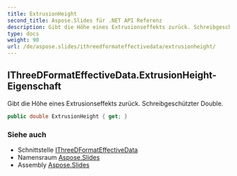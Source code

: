 ```yaml
---
title: ExtrusionHeight
second_title: Aspose.Slides für .NET API Referenz
description: Gibt die Höhe eines Extrusionseffekts zurück. Schreibgeschützter Double.
type: docs
weight: 90
url: /de/aspose.slides/ithreedformateffectivedata/extrusionheight/
---
```


## IThreeDFormatEffectiveData.ExtrusionHeight-Eigenschaft

Gibt die Höhe eines Extrusionseffekts zurück. Schreibgeschützter Double.

```csharp
public double ExtrusionHeight { get; }
```

### Siehe auch

* Schnittstelle [IThreeDFormatEffectiveData](../../ithreedformateffectivedata)
* Namensraum [Aspose.Slides](../../ithreedformateffectivedata)
* Assembly [Aspose.Slides](../../../)

<!-- DO NOT EDIT: generiert von xmldocmd für Aspose.Slides.dll -->